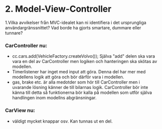 # 2. Model-View-Controller
1.Vilka avvikelser från MVC-idealet kan ni identifiera i det ursprungliga användargränssnittet? Vad borde ha gjorts smartare, dummare eller tunnare?

### CarController nu:
* cc.cars.add(VehicleFactory.createVolvo()); Själva "add" delen ska vara vara en del av CarController men logiken och hanteringen ska skötas av modellen.
* Timerlistener har inget med input att göra.  Denna del har mer med modellens logik att göra och bör därför vara i modellen.
* gas, brake etc. är alla medotder som hör till CarController men i  uvarande lösning känner de till bilarnas logik. CarController bör inte känna till detta så funktionerna bör kalla på modellen som utför själva handlingen inom modellns abgränsningar.

### CarView nu:
* väldigt mycket knappar osv. Kan tunnas ut en del. 




